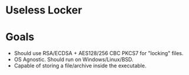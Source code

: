 # Useless Locker

# Goals

- Should use RSA/ECDSA + AES128/256 CBC PKCS7 for "locking" files.
- OS Agnostic. Should run on Windows/Linux/BSD.
- Capable of storing a file/archive inside the executable.
